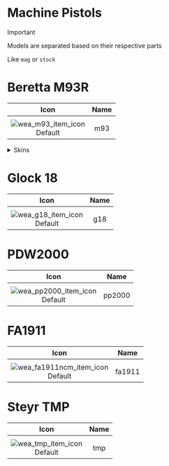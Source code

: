# Machine Pistols

> [!IMPORTANT]
> Models are separated based on their respective parts
>
> Like `mag` or `stock`

# Beretta M93R

| Icon | Name |
| :--: | :--: | 
| | | | | 
![wea_m93_item_icon](https://github.com/user-attachments/assets/4453ce2e-7788-41ef-973f-6c1a221be03e)<br> Default | m93 | 

<details>
<summary> Skins </summary>

| Icon | Name |
| :--: | :--: |
| | 
| Icon | Name |
![wea_m93wgdiamond_item_icon](https://github.com/user-attachments/assets/0b47f3f7-52e5-4f00-9904-3defd6da05da)<br> wgdiamond | m93wgdiamond | 
| Icon | Name |
![wea_m93iridescent_item_icon](https://github.com/user-attachments/assets/ef1ab594-62bb-4225-92bd-6551071d46c1)<br> iridescent | m93iridescent | 
| Icon | Name |
![wea_m933kingdoms_item_icon](https://github.com/user-attachments/assets/b64eb208-8c6c-4c57-9126-f3f647ea32e5)<br> kingdoms | m93kingdoms | 
| Icon | Name |
![wea_m93battlepass_item_icon](https://github.com/user-attachments/assets/03e067b4-f85a-44d8-b26f-b8a774ff44c7)<br> battlepass | m93battlepass | 
| Icon | Name |
![wea_m93dystopian_item_icon](https://github.com/user-attachments/assets/6532b25c-e529-4405-8d17-667db8b6395a)<br> dystopian | m93dystopian | 
| Icon | Name |
![wea_m93gold_item_icon](https://github.com/user-attachments/assets/dac3a0bd-e842-4804-baac-4ca5d56901e4)<br> gold | m93gold | 
| Icon | Name |
![wea_m93wggold_item_icon](https://github.com/user-attachments/assets/45a5cfe6-e8e7-45c9-a823-4d4ac1219d74)<br> wggold | m93wggold | 

</details>

# Glock 18

| Icon | Name |
| :--: | :--: | 
| | | | | 
![wea_g18_item_icon](https://github.com/user-attachments/assets/5407ecc2-8552-4123-ac5f-b620646598ef)<br> Default | g18 | 


# PDW2000

| Icon | Name |
| :--: | :--: | 
| | | | | 
![wea_pp2000_item_icon](https://github.com/user-attachments/assets/847b9ee0-d8e8-4fc0-a521-da5ca99dd9d8)<br> Default | pp2000 | 


# FA1911

| Icon | Name |
| :--: | :--: | 
| | | | | 
![wea_fa1911ncm_item_icon](https://github.com/user-attachments/assets/f169b55b-9c09-4ae4-822d-317e70995a8a)<br> Default | fa1911 | 


# Steyr TMP

| Icon | Name |
| :--: | :--: | 
| | | | | 
![wea_tmp_item_icon](https://github.com/user-attachments/assets/55de85d1-40cb-49fd-b6d0-5fafbfa06f12)<br> Default | tmp | 
